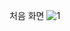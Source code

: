 처음 화면
<img src="/2Swon/web_practice/raw/main/howLOLwell/img/1.png" alt="1" style="max-width: 100%;">
